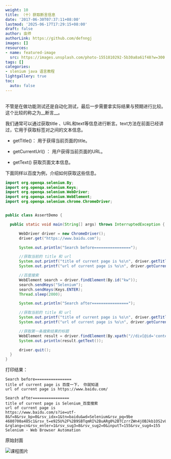 ```yaml
---
weight: 10
title: （十）获取断言信息
date: '2017-06-30T07:37:11+08:00'
lastmod: '2025-06-17T17:29:15+08:00'
draft: false
author: 虫师
authorLink: https://github.com/defnngj
images: []
resources:
- name: featured-image
  src: https://images.unsplash.com/photo-1551810292-5b30a8a61f48?w=300
tags: []
categories:
- slenium java 语言教程
lightgallery: true
toc:
  auto: false
---
```




<br>
不管是在做功能测试还是自动化测试，最后一步需要拿实际结果与预期进行比较。这个比较的称之为__断言__。

我们通常可以通过获取title 、URL和text等信息进行断言。text方法在前面已经讲过，它用于获取标签对之间的文本信息。

* getTitle()： 用于获得当前页面的title。

* getCurrentUrl() ： 用户获得当前页面的URL。

* getText() 获取页面文本信息。

下面同样以百度为例，介绍如何获取这些信息。

```java
import org.openqa.selenium.By;
import org.openqa.selenium.Keys;
import org.openqa.selenium.WebDriver;
import org.openqa.selenium.WebElement;
import org.openqa.selenium.chrome.ChromeDriver;


public class AssertDemo {

  public static void main(String[] args) throws InterruptedException {

      WebDriver driver = new ChromeDriver();
      driver.get("https://www.baidu.com");

      System.out.println("Search before================");

      //获取当前的 title 和 url
      System.out.printf("title of current page is %s\n", driver.getTitle());
      System.out.printf("url of current page is %s\n", driver.getCurrentUrl());

      //百度搜索
      WebElement search = driver.findElement(By.id("kw"));
      search.sendKeys("Selenium");
      search.sendKeys(Keys.ENTER);
      Thread.sleep(2000);

      System.out.println("Search after================");

      //获取当前的 title 和 url
      System.out.printf("title of current page is %s\n", driver.getTitle());
      System.out.printf("url of current page is %s\n", driver.getCurrentUrl());

      //获取第一条搜索结果的标题
      WebElement result = driver.findElement(By.xpath("//div[@id='content_left']/div/h3/a"));
      System.out.println(result.getText());

      driver.quit();
  }
}
```

打印结果：
```
Search before================
title of current page is 百度一下， 你就知道
url of current page is https://www.baidu.com/

Search after================
title of current page is Selenium_百度搜索
url of current page is
https://www.baidu.com/s?ie=utf-8&f=8&rsv_bp=0&rsv_idx=1&tn=baidu&wd=Selenium&rsv_pq=9be
4680700a485c1&rsv_t=e925U%2F%2B9SBTqmRI%2BuARg0%2BTCzrrZWn4jOBJkb1OS2vUjMrZsq5VblQ7toD8
&rqlang=cn&rsv_enter=1&rsv_sug3=8&rsv_sug2=0&inputT=155&rsv_sug4=155
Selenium - Web Browser Automation
```




原始封面

![课程图片](https://images.unsplash.com/photo-1551810292-5b30a8a61f48?w=300)

